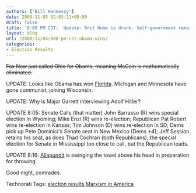 ```yaml
---
authors: ["Bill Hennessy"]
date: 2008-11-05 02:03:11+00:00
draft: false
title: '8:00 PM CST:  Update: Brit Hume is drunk. Self-government remains on life-support'
layout: blog
url: /2008/11/04/800-pm-cst-obama-wins/
categories:
- Election Results
---
```


<strike>Fox New just called Ohio for Obama, meaning McCain is mathematically eliminated. </strike>

 

UPDATE: Looks like Obama has won [Florida](https://abcnews.go.com/politics/elections/?category=Florida). Michigan and Minnesota have gone communist, joining Wisconsin.

 

UPDATE: Why is Major Garrett interviewing Adolf Hitler?

 

UPDATE 8:05: Senate Calls (that matter) John Barrasso (R) wins special election in Wyoming; Mike Enzi (R) wins re-election; Republican Pat Robert wins re-election in Kansas; Tim Johnson (D) wins re-election in SD; Dems pick up Pete Dominici's Senate seat in New Mexico (Dems +4); Jeff Session retains his seat, as does Thad Cochran (both Republicans); the special election for Senate in Mississippi too close to call, but the Republican leads.

 

UPDATE 8:16: [Allapundit](https://hotair.com/archives/2008/11/04/round-three-co-nm/) is swinging the towel above his head in preparation for throwing. 

 

Good night, comrades. 

 

Technorati Tags: [election results](https://technorati.com/tags/election%20results),[Marxism in America](https://technorati.com/tags/Marxism%20in%20America)
